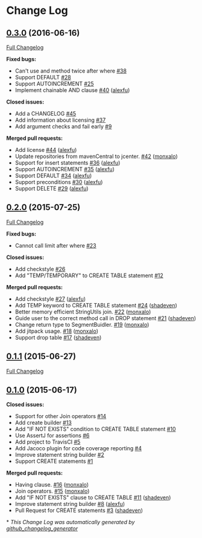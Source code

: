 # Change Log

## [0.3.0](https://github.com/alexfu/SQLiteQueryBuilder/tree/0.3.0) (2016-06-16)
[Full Changelog](https://github.com/alexfu/SQLiteQueryBuilder/compare/0.2.0...0.3.0)

**Fixed bugs:**

- Can't use and method twice after where [\#38](https://github.com/alexfu/SQLiteQueryBuilder/issues/38)
- Support DEFAULT [\#28](https://github.com/alexfu/SQLiteQueryBuilder/issues/28)
- Support AUTOINCREMENT [\#25](https://github.com/alexfu/SQLiteQueryBuilder/issues/25)
- Implement chainable AND clause [\#40](https://github.com/alexfu/SQLiteQueryBuilder/pull/40) ([alexfu](https://github.com/alexfu))

**Closed issues:**

- Add a CHANGELOG [\#45](https://github.com/alexfu/SQLiteQueryBuilder/issues/45)
- Add information about licensing [\#37](https://github.com/alexfu/SQLiteQueryBuilder/issues/37)
- Add argument checks and fail early [\#9](https://github.com/alexfu/SQLiteQueryBuilder/issues/9)

**Merged pull requests:**

- Add license [\#44](https://github.com/alexfu/SQLiteQueryBuilder/pull/44) ([alexfu](https://github.com/alexfu))
- Update repositories from mavenCentral to jcenter. [\#42](https://github.com/alexfu/SQLiteQueryBuilder/pull/42) ([monxalo](https://github.com/monxalo))
- Support for insert statements [\#36](https://github.com/alexfu/SQLiteQueryBuilder/pull/36) ([alexfu](https://github.com/alexfu))
- Support AUTOINCREMENT [\#35](https://github.com/alexfu/SQLiteQueryBuilder/pull/35) ([alexfu](https://github.com/alexfu))
- Support DEFAULT [\#34](https://github.com/alexfu/SQLiteQueryBuilder/pull/34) ([alexfu](https://github.com/alexfu))
- Support preconditions [\#30](https://github.com/alexfu/SQLiteQueryBuilder/pull/30) ([alexfu](https://github.com/alexfu))
- Support DELETE [\#29](https://github.com/alexfu/SQLiteQueryBuilder/pull/29) ([alexfu](https://github.com/alexfu))

## [0.2.0](https://github.com/alexfu/SQLiteQueryBuilder/tree/0.2.0) (2015-07-25)
[Full Changelog](https://github.com/alexfu/SQLiteQueryBuilder/compare/0.1.1...0.2.0)

**Fixed bugs:**

- Cannot call limit after where [\#23](https://github.com/alexfu/SQLiteQueryBuilder/issues/23)

**Closed issues:**

- Add checkstyle [\#26](https://github.com/alexfu/SQLiteQueryBuilder/issues/26)
- Add "TEMP/TEMPORARY" to CREATE TABLE statement [\#12](https://github.com/alexfu/SQLiteQueryBuilder/issues/12)

**Merged pull requests:**

- Add checkstyle [\#27](https://github.com/alexfu/SQLiteQueryBuilder/pull/27) ([alexfu](https://github.com/alexfu))
- Add TEMP keyword to CREATE TABLE statement [\#24](https://github.com/alexfu/SQLiteQueryBuilder/pull/24) ([shadeven](https://github.com/shadeven))
- Better memory efficient StringUtils join. [\#22](https://github.com/alexfu/SQLiteQueryBuilder/pull/22) ([monxalo](https://github.com/monxalo))
- Guide user to the correct method call in DROP statement [\#21](https://github.com/alexfu/SQLiteQueryBuilder/pull/21) ([shadeven](https://github.com/shadeven))
- Change return type to SegmentBuidler. [\#19](https://github.com/alexfu/SQLiteQueryBuilder/pull/19) ([monxalo](https://github.com/monxalo))
- Add jitpack usage. [\#18](https://github.com/alexfu/SQLiteQueryBuilder/pull/18) ([monxalo](https://github.com/monxalo))
- Support drop table [\#17](https://github.com/alexfu/SQLiteQueryBuilder/pull/17) ([shadeven](https://github.com/shadeven))

## [0.1.1](https://github.com/alexfu/SQLiteQueryBuilder/tree/0.1.1) (2015-06-27)
[Full Changelog](https://github.com/alexfu/SQLiteQueryBuilder/compare/0.1.0...0.1.1)

## [0.1.0](https://github.com/alexfu/SQLiteQueryBuilder/tree/0.1.0) (2015-06-17)
**Closed issues:**

- Support for other Join operators [\#14](https://github.com/alexfu/SQLiteQueryBuilder/issues/14)
- Add create builder [\#13](https://github.com/alexfu/SQLiteQueryBuilder/issues/13)
- Add "IF NOT EXISTS" condition to CREATE TABLE statement [\#10](https://github.com/alexfu/SQLiteQueryBuilder/issues/10)
- Use AssertJ for assertions [\#6](https://github.com/alexfu/SQLiteQueryBuilder/issues/6)
- Add project to TravisCI [\#5](https://github.com/alexfu/SQLiteQueryBuilder/issues/5)
- Add Jacoco plugin for code coverage reporting [\#4](https://github.com/alexfu/SQLiteQueryBuilder/issues/4)
- Improve statement string builder [\#2](https://github.com/alexfu/SQLiteQueryBuilder/issues/2)
- Support CREATE statements [\#1](https://github.com/alexfu/SQLiteQueryBuilder/issues/1)

**Merged pull requests:**

- Having clause. [\#16](https://github.com/alexfu/SQLiteQueryBuilder/pull/16) ([monxalo](https://github.com/monxalo))
- Join operators. [\#15](https://github.com/alexfu/SQLiteQueryBuilder/pull/15) ([monxalo](https://github.com/monxalo))
- Add "IF NOT EXISTS" clause to CREATE TABLE [\#11](https://github.com/alexfu/SQLiteQueryBuilder/pull/11) ([shadeven](https://github.com/shadeven))
- Improve statement string builder [\#8](https://github.com/alexfu/SQLiteQueryBuilder/pull/8) ([alexfu](https://github.com/alexfu))
- Pull Request for CREATE statements  [\#3](https://github.com/alexfu/SQLiteQueryBuilder/pull/3) ([shadeven](https://github.com/shadeven))



\* *This Change Log was automatically generated by [github_changelog_generator](https://github.com/skywinder/Github-Changelog-Generator)*